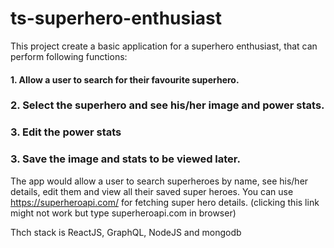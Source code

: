 # ts-superhero-enthusiast

This project create a basic application for a superhero enthusiast, that can perform following functions:

#### 1. Allow a user to search for their favourite superhero.

### 2. Select the superhero and see his/her image and power stats.

### 3. Edit the power stats

### 3. Save the image and stats to be viewed later.

 
The app would allow a user to search superheroes by name, see his/her details, edit them and view all their saved super heroes.
You can use https://superheroapi.com/ for fetching super hero details. (clicking this link might not work but type superheroapi.com in browser)


Thch stack is ReactJS, GraphQL, NodeJS and mongodb
